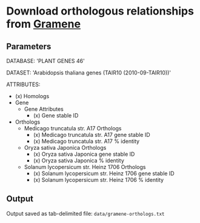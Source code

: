 # Download orthologous relationships from [Gramene](http://ensembl.gramene.org/biomart/martview)

## Parameters

DATABASE: 'PLANT GENES 46'

DATASET: 'Arabidopsis thaliana genes (TAIR10 (2010-09-TAIR10))'

ATTRIBUTES:

- (x) Homologs
- Gene
  - Gene Attributes
    - (x) Gene stable ID
- Orthologs
  - Medicago truncatula str. A17 Orthologs
    - (x) Medicago truncatula str. A17 gene stable ID
    - (x) Medicago truncatula str. A17 % identity
  - Oryza sativa Japonica Orthologs
    - (x) Oryza sativa Japonica gene stable ID
    - (x) Oryza sativa Japonica % identity
  - Solanum lycopersicum str. Heinz 1706 Orthologs
    - (x) Solanum lycopersicum str. Heinz 1706 gene stable ID
    - (x) Solanum lycopersicum str. Heinz 1706 % identity

## Output

Output saved as tab-delimited file: `data/gramene-orthologs.txt`
